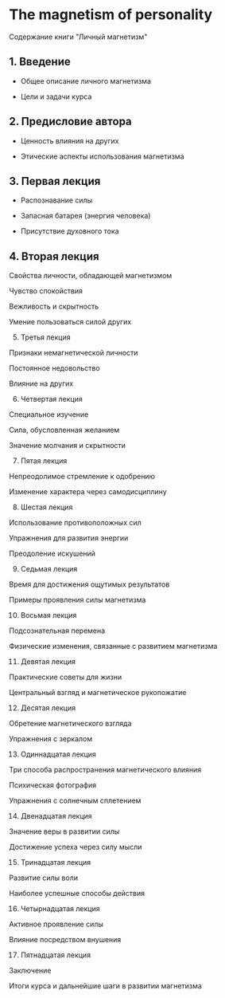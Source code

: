 # The magnetism of personality

Содержание книги "Личный магнетизм"

## 1. Введение

* Общее описание личного магнетизма

* Цели и задачи курса



## 2. Предисловие автора

* Ценность влияния на других

* Этические аспекты использования магнетизма



## 3. Первая лекция

* Распознавание силы

* Запасная батарея (энергия человека)

* Присутствие духовного тока



## 4. Вторая лекция

Свойства личности, обладающей магнетизмом

Чувство спокойствия

Вежливость и скрытность

Умение пользоваться силой других



5. Третья лекция

Признаки немагнетической личности

Постоянное недовольство

Влияние на других



6. Четвертая лекция

Специальное изучение

Сила, обусловленная желанием

Значение молчания и скрытности



7. Пятая лекция

Непреодолимое стремление к одобрению

Изменение характера через самодисциплину



8. Шестая лекция

Использование противоположных сил

Упражнения для развития энергии

Преодоление искушений



9. Седьмая лекция

Время для достижения ощутимых результатов

Примеры проявления силы магнетизма



10. Восьмая лекция



Подсознательная перемена

Физические изменения, связанные с развитием магнетизма


11. Девятая лекция



Практические советы для жизни

Центральный взгляд и магнетическое рукопожатие


12. Десятая лекция



Обретение магнетического взгляда

Упражнения с зеркалом


13. Одиннадцатая лекция



Три способа распространения магнетического влияния

Психическая фотография

Упражнения с солнечным сплетением


14. Двенадцатая лекция



Значение веры в развитии силы

Достижение успеха через силу мысли


15. Тринадцатая лекция



Развитие силы воли

Наиболее успешные способы действия


16. Четырнадцатая лекция



Активное проявление силы

Влияние посредством внушения


17. Пятнадцатая лекция


Заключение

Итоги курса и дальнейшие шаги в развитии магнетизма


